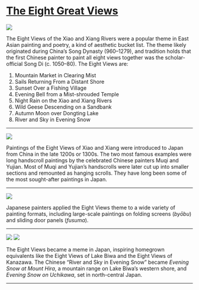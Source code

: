 # [The Eight Great Views](http://artstories.artsmia.org/#/stories/3214)

![](http://cdn.dx.artsmia.org/thumbs/tn_ext_201508270001.jpg)

The Eight Views of the Xiao and Xiang Rivers were a popular theme in East Asian painting and poetry, a kind of aesthetic bucket list. The theme likely originated during China’s Song Dynasty (960–1279), and tradition holds that the first Chinese painter to paint all eight views together was the scholar-official Song Di (c. 1050–80). The Eight Views are: 

1.  Mountain Market in Clearing Mist
2.  Sails Returning From a Distant Shore
3.  Sunset Over a Fishing Village
4.  Evening Bell from a Mist-shrouded Temple
5.  Night Rain on the Xiao and Xiang Rivers
6.  Wild Geese Descending on a Sandbank
7.  Autumn Moon over Dongting Lake
8.  River and Sky in Evening Snow

---

![](http://cdn.dx.artsmia.org/thumbs/tn_ext_201508270006.jpg)

Paintings of the Eight Views of Xiao and Xiang were introduced to Japan from China in the late 1200s or 1300s. The two most famous examples were long handscroll paintings by the celebrated Chinese painters Muqi and Yujian. Most of Muqi and Yujian’s handscrolls were later cut up into smaller sections and remounted as hanging scrolls. They have long been some of the most sought-after paintings in Japan. 

---

![](http://cdn.dx.artsmia.org/thumbs/tn_mia_6020880.jpg)

Japanese painters applied the Eight Views theme to a wide variety of painting formats, including large-scale paintings on folding screens (*byōbu*) and sliding door panels (*fusuma*). 

---

![](http://cdn.dx.artsmia.org/thumbs/tn_20030611_mia341_3636.jpg)
![](http://cdn.dx.artsmia.org/thumbs/tn_mia_49364a.jpg)

The Eight Views became a meme in Japan, inspiring homegrown equivalents like the Eight Views of Lake Biwa and the Eight Views of Kanazawa. The Chinese “River and Sky in Evening Snow” became *Evening Snow at Mount Hira*, a mountain range on Lake Biwa’s western shore, and *Evening Snow on Uchikawa*, set in north-central Japan.    

---
